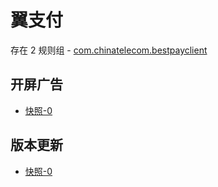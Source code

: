 # 翼支付

存在 2 规则组 - [com.chinatelecom.bestpayclient](/src/apps/com.chinatelecom.bestpayclient.ts)

## 开屏广告

- [快照-0](https://i.gkd.li/import/13197640)

## 版本更新

- [快照-0](https://i.gkd.li/import/13391544)
